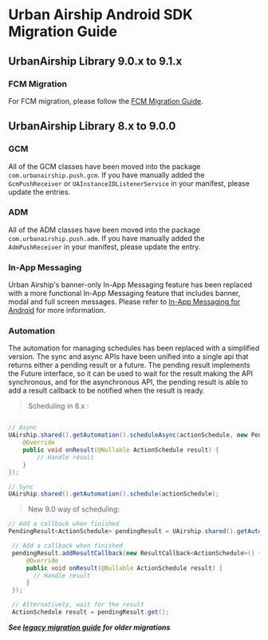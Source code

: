 # Urban Airship Android SDK Migration Guide

## UrbanAirship Library 9.0.x to 9.1.x

### FCM Migration

For FCM migration, please follow the [FCM Migration Guide](https://github.com/urbanairship/android-library/tree/master/documentation/migration/migration-guide-fcm.md).


## UrbanAirship Library 8.x to 9.0.0

### GCM

All of the GCM classes have been moved into the package `com.urbanairship.push.gcm`. If
you have manually added the `GcmPushReceiver` or `UAInstanceIDListenerService` in your
manifest, please update the entries.

### ADM

All of the ADM classes have been moved into the package `com.urbanairship.push.adm`. If
you have manually added the `AdmPushReceiver` in your manifest, please update the entry.

### In-App Messaging

Urban Airship's banner-only In-App Messaging feature has been replaced with a more
functional In-App Messaging feature that includes banner, modal and full screen
messages. Please refer to [In-App Messaging for Android](https://docs.urbanairship.com/guides/android-in-app-messaging)
for more information.

### Automation

The automation for managing schedules has been replaced with a simplified version.
The sync and async APIs have been unified into a single api that returns either
a pending result or a future. The pending result implements the Future interface,
so it can be used to wait for the result making the API synchronous, and for
the asynchronous API, the pending result is able to add a result callback to be notified
when the result is ready.

> Scheduling in 8.x :

```java

// Async
UAirship.shared().getAutomation().scheduleAsync(actionSchedule, new PendingResult.ResultCallback<ActionSchedule>() {
    @Override
    public void onResult(@Nullable ActionSchedule result) {
        // Handle result
    }
});

// Sync
UAirship.shared().getAutomation().schedule(actionSchedule);

```

> New 9.0 way of scheduling:

```java
// Add a callback when finished
PendingResult<ActionSchedule> pendingResult = UAirship.shared().getAutomation().schedule(actionSchedule);

 // Add a callback when finished
 pendingResult.addResultCallback(new ResultCallback<ActionSchedule>() {
     @Override
     public void onResult(@Nullable ActionSchedule result) {
       // Handle result
     }
 });

 // Alternatively, wait for the result
 ActionSchedule result = pendingResult.get();
```

***See [legacy migration guide](migration-guide-legacy.md) for older migrations***
